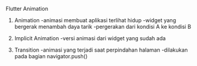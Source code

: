 Flutter Animation

1. Animation
-animasi membuat aplikasi terlihat hidup
-widget yang bergerak menambah daya tarik
-pergerakan dari kondisi A ke kondisi B

2. Implicit Animation
-versi animasi dari widget yang sudah ada

3. Transition
-animasi yang terjadi saat perpindahan halaman
-dilakukan pada bagian navigator.push()



